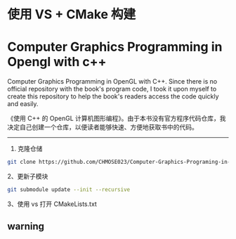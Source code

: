 ﻿# 使用 VS + CMake 构建	

# Computer Graphics Programming in Opengl with c++


Computer Graphics Programming in OpenGL with C++. Since there is no official repository with the book's program code, I took it upon myself to create this repository to help the book's readers access the code quickly and easily.

《使用 C++ 的 OpenGL 计算机图形编程》。由于本书没有官方程序代码仓库，我决定自己创建一个仓库，以便读者能够快速、方便地获取书中的代码。

---

1. 克隆仓储

```sh
git clone https://github.com/CHMOSE023/Computer-Graphics-Programing-in-Opengl-With-Cplusplus-VS-Cmake.git
```

2、更新子模块

```sh
git submodule update --init --recursive
```

3、使用 vs 打开 CMakeLists.txt


## warning
